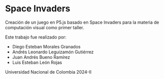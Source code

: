 # Space Invaders
Creación de un juego en P5.js basado en Space Invaders para la materia de computación visual como primer taller.

Este trabajo fue realizado por:

 - Diego Esteban Morales Granados
 - Andrés Leonardo Leguizamón Gutiérrez
 - Juan Andrés Bueno Ramírez
 - Luis Esteban León Rojas

Universidad Nacional de Colombia
2024-II
